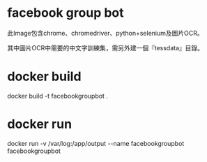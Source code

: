 # facebook group bot
此Image包含chrome、chromedriver、python+selenium及圖片OCR。

其中圖片OCR中需要的中文字訓練集，需另外建一個『tessdata』目錄。

# docker build
docker build -t facebookgroupbot .

# docker run
docker run -v /var/log:/app/output --name facebookgroupbot facebookgroupbot
